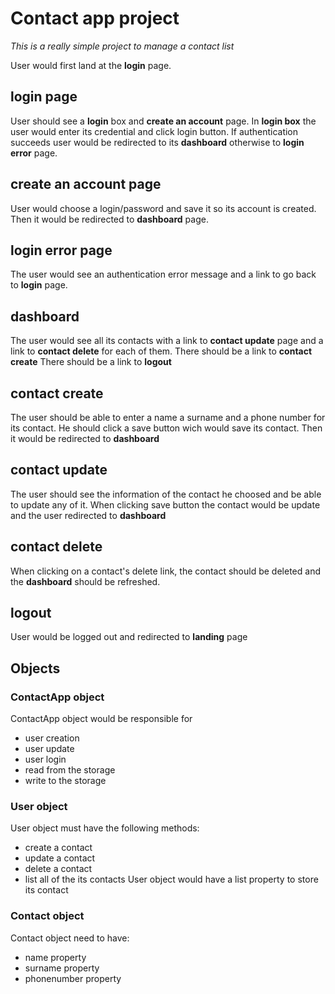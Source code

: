 # Contact app project
*This is a really simple project to manage a contact list*


User would first land at the **login** page.

## login page
User should see a **login** box and **create an account** page.
In **login box** the user would enter its credential and click login button.
If authentication succeeds user would be redirected to its **dashboard** otherwise to **login error** page.

## create an account page
User would choose a login/password and save it so its account is created. Then it would be redirected to **dashboard** page.

## login error page
The user would see an authentication error message and a link to go back to **login** page.

## dashboard
The user would see all its contacts with a link to **contact update** page and a link to **contact delete** for each of them.
There should be a link to **contact create**
There should be a link to **logout**

## contact create
The user should be able to enter a name a surname and a phone number for its contact. He should click a save button wich would save its contact. Then it would be redirected to **dashboard**

## contact update
The user should see the information of the contact he choosed and be able to update any of it.
When clicking save button the contact would be update and the user redirected to **dashboard**

## contact delete
When clicking on a contact's delete link, the contact should be deleted and the **dashboard** should be refreshed.

## logout
User would be logged out and redirected to **landing** page

## Objects

### ContactApp object
ContactApp object would be responsible for
* user creation
* user update
* user login
* read from the storage
* write to the storage

### User object
User object must have the following methods:
* create a contact
* update a contact
* delete a contact
* list all of the its contacts
User object would have a list property to store its contact

### Contact object
Contact object need to have:
* name property
* surname property
* phonenumber property

